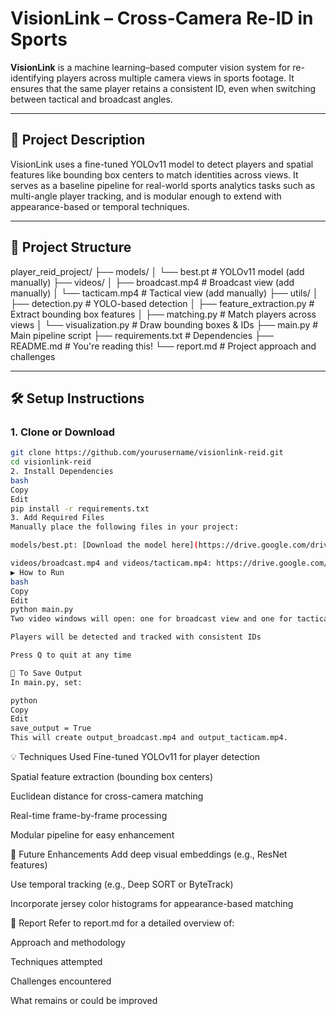 # VisionLink – Cross-Camera Re-ID in Sports

**VisionLink** is a machine learning–based computer vision system for re-identifying players across multiple camera views in sports footage. It ensures that the same player retains a consistent ID, even when switching between tactical and broadcast angles.

---

## 🧠 Project Description

VisionLink uses a fine-tuned YOLOv11 model to detect players and spatial features like bounding box centers to match identities across views. It serves as a baseline pipeline for real-world sports analytics tasks such as multi-angle player tracking, and is modular enough to extend with appearance-based or temporal techniques.

---

## 📁 Project Structure

player_reid_project/
├── models/
│ └── best.pt # YOLOv11 model (add manually)
├── videos/
│ ├── broadcast.mp4 # Broadcast view (add manually)
│ └── tacticam.mp4 # Tactical view (add manually)
├── utils/
│ ├── detection.py # YOLO-based detection
│ ├── feature_extraction.py # Extract bounding box features
│ ├── matching.py # Match players across views
│ └── visualization.py # Draw bounding boxes & IDs
├── main.py # Main pipeline script
├── requirements.txt # Dependencies
├── README.md # You're reading this!
└── report.md # Project approach and challenges


---

## 🛠️ Setup Instructions

### 1. Clone or Download
```bash
git clone https://github.com/yourusername/visionlink-reid.git
cd visionlink-reid
2. Install Dependencies
bash
Copy
Edit
pip install -r requirements.txt
3. Add Required Files
Manually place the following files in your project:

models/best.pt: [Download the model here](https://drive.google.com/drive/folders/1Nx6H_n0UUI6L-6i8WknXd4Cv2c3VjZTP)

videos/broadcast.mp4 and videos/tacticam.mp4: https://drive.google.com/drive/folders/1Nx6H_n0UUI6L-6i8WknXd4Cv2c3VjZTP
▶️ How to Run
bash
Copy
Edit
python main.py
Two video windows will open: one for broadcast view and one for tacticam

Players will be detected and tracked with consistent IDs

Press Q to quit at any time

💾 To Save Output
In main.py, set:

python
Copy
Edit
save_output = True
This will create output_broadcast.mp4 and output_tacticam.mp4.
```
💡 Techniques Used
Fine-tuned YOLOv11 for player detection

Spatial feature extraction (bounding box centers)

Euclidean distance for cross-camera matching

Real-time frame-by-frame processing

Modular pipeline for easy enhancement

🚀 Future Enhancements
Add deep visual embeddings (e.g., ResNet features)

Use temporal tracking (e.g., Deep SORT or ByteTrack)

Incorporate jersey color histograms for appearance-based matching


📄 Report
Refer to report.md for a detailed overview of:

Approach and methodology

Techniques attempted

Challenges encountered

What remains or could be improved

